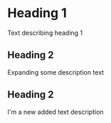 # Heading 1

Text describing heading 1

## Heading 2

Expanding some description text

## Heading 2

I'm a new added text description